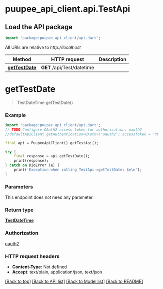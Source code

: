 # puupee_api_client.api.TestApi

## Load the API package
```dart
import 'package:puupee_api_client/api.dart';
```

All URIs are relative to *http://localhost*

Method | HTTP request | Description
------------- | ------------- | -------------
[**getTestDate**](TestApi.md#gettestdate) | **GET** /api/Test/datetime | 


# **getTestDate**
> TestDateTime getTestDate()



### Example
```dart
import 'package:puupee_api_client/api.dart';
// TODO Configure OAuth2 access token for authorization: oauth2
//defaultApiClient.getAuthentication<OAuth>('oauth2').accessToken = 'YOUR_ACCESS_TOKEN';

final api = PuupeeApiClient().getTestApi();

try {
    final response = api.getTestDate();
    print(response);
} catch on DioError (e) {
    print('Exception when calling TestApi->getTestDate: $e\n');
}
```

### Parameters
This endpoint does not need any parameter.

### Return type

[**TestDateTime**](TestDateTime.md)

### Authorization

[oauth2](../README.md#oauth2)

### HTTP request headers

 - **Content-Type**: Not defined
 - **Accept**: text/plain, application/json, text/json

[[Back to top]](#) [[Back to API list]](../README.md#documentation-for-api-endpoints) [[Back to Model list]](../README.md#documentation-for-models) [[Back to README]](../README.md)

